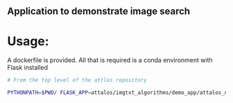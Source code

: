 ## Application to demonstrate image search

# Usage: 
A dockerfile is provided. All that is required is a conda environment with Flask installed


```bash
# From the top level of the attlos repository

PYTHONPATH=$PWD/ FLASK_APP=attalos/imgtxt_algorithms/demo_app/attalos_demo_app.py flask run --host=0.0.0.0
```
